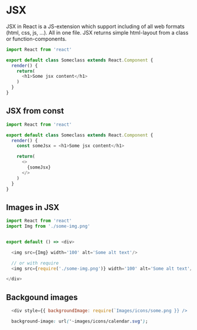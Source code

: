 # JSX
JSX in React is a JS-extension which support including of all web formats (html, css, js, ...).
All in one file. JSX returns simple html-layout from a class or function-components.

```js
import React from 'react'

export default class Someclass extends React.Component {
  render() {
    return(
      <h1>Some jsx content</h1>
    )
  }
}
```

## JSX from const
```js
import React from 'react'

export default class Someclass extends React.Component {
  render() {
    const someJsx = <h1>Some jsx content</h1>

    return(
      <>
        {someJsx}
      </>
    )
  }
}
```

## Images in JSX
```js
import React from 'react'
import Img from './some-img.png'


export default () => <div>

  <img src={Img} width='100' alt='Some alt text'/>

  // or with require
  <img src={require('./some-img.png')} width='100' alt='Some alt text'/>

</div>
```

## Backgound images
```js
  <div style={{ backgroundImage: require(`Images/icons/some.png }} />
``` 
```css
  background-image: url('~images/icons/calendar.svg');  
```
